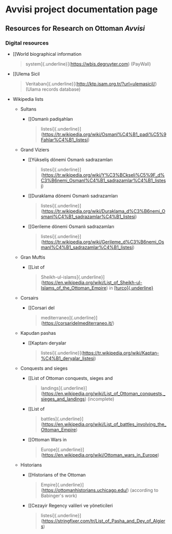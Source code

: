 # Avvisi project documentation page

## Resources for Research on Ottoman *Avvisi*

### Digital resources

-   [[World biographical information
    > system]{.underline}](https://wbis.degruyter.com) (PayWall)

-   [[Ulema Sicil
    > Veritabanı]{.underline}](http://ktp.isam.org.tr/?url=ulemasicil/)
    > (Ulama records database)

-   Wikipedia lists

    -   Sultans

        -   [[Osmanlı padişahları
            > listesi]{.underline}](https://tr.wikipedia.org/wiki/Osmanl%C4%B1_padi%C5%9Fahlar%C4%B1_listesi)

    -   Grand Viziers

        -   [[Yükseliş dönemi Osmanlı sadrazamları
            > listesi]{.underline}](https://tr.wikipedia.org/wiki/Y%C3%BCkseli%C5%9F_d%C3%B6nemi_Osmanl%C4%B1_sadrazamlar%C4%B1_listesi)

        -   [[Duraklama dönemi Osmanlı sadrazamları
            > listesi]{.underline}](https://tr.wikipedia.org/wiki/Duraklama_d%C3%B6nemi_Osmanl%C4%B1_sadrazamlar%C4%B1_listesi)

        -   [[Gerileme dönemi Osmanlı sadrazamları
            > listesi]{.underline}](https://tr.wikipedia.org/wiki/Gerileme_d%C3%B6nemi_Osmanl%C4%B1_sadrazamlar%C4%B1_listesi)

    -   Gran Muftis

        -   [[List of
            > Sheikh-ul-islams]{.underline}](https://en.wikipedia.org/wiki/List_of_Sheikh-ul-Islams_of_the_Ottoman_Empire)
            > in
            > [[turco]{.underline}](https://tr.wikipedia.org/wiki/Osmanl%C4%B1_%C5%9Feyh%C3%BClislamlar%C4%B1_listesi)

    -   Corsairs

        -   [[Corsari del
            > mediterraneo]{.underline}](https://corsaridelmediterraneo.it/)

    -   Kapudan pashas

        -   [[Kaptanı deryalar
            > listesi]{.underline}](https://tr.wikipedia.org/wiki/Kaptan-%C4%B1_deryalar_listesi)

    -   Conquests and sieges

        -   [[List of Ottoman conquests, sieges and
            > landings]{.underline}](https://en.wikipedia.org/wiki/List_of_Ottoman_conquests,_sieges_and_landings)
            > (incomplete)

        -   [[List of
            > battles]{.underline}](https://en.wikipedia.org/wiki/List_of_battles_involving_the_Ottoman_Empire)

        -   [[Ottoman Wars in
            > Europe]{.underline}](https://en.wikipedia.org/wiki/Ottoman_wars_in_Europe)

    -   Historians

        -   [[Historians of the Ottoman
            > Empire]{.underline}](https://ottomanhistorians.uchicago.edu/)
            > (according to Babinger's work)

        -   [[Cezayir Regency valileri ve yöneticileri
            > listesi]{.underline}](https://stringfixer.com/tr/List_of_Pasha_and_Dey_of_Algiers)
